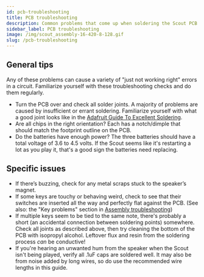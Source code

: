 ```yaml
---
id: pcb-troubleshooting
title: PCB troubleshooting
description: Common problems that come up when soldering the Scout PCB.
sidebar_label: PCB troubleshooting
image: /img/scout_assembly-16-420-8-128.gif
slug: /pcb-troubleshooting
---
```


## General tips

Any of these problems can cause a variety of "just not working right" errors in a circuit. Familiarize yourself with these troubleshooting checks and do them regularly.

- Turn the PCB over and check all solder joints. A majority of problems are caused by insufficient or errant soldering. Familiarize yourself with what a good joint looks like in the [Adafruit Guide To Excellent Soldering](https://learn.adafruit.com/adafruit-guide-excellent-soldering).
- Are all chips in the right orientation? Each has a notch/dimple that should match the footprint outline on the PCB.
- Do the batteries have enough power? The three batteries should have a total voltage of 3.6 to 4.5 volts. If the Scout seems like it's restarting a lot as you play it, that's a good sign the batteries need replacing.

## Specific issues

- If there’s buzzing, check for any metal scraps stuck to the speaker’s magnet.
- If some keys are touchy or behaving weird, check to see that their switches are inserted all the way and perfectly flat against the PCB. (See also: the "Key problems" section in [Assembly troubleshooting](assembly-troubleshooting.md))
- If multiple keys seem to be tied to the same note, there's probably a short (an accidental connection between soldering points) somewhere. Check all joints as described above, then try cleaning the bottom of the PCB with isopropyl alcohol. Leftover flux and resin from the soldering process _can_ be conductive!
- If you're hearing an unwanted hum from the speaker when the Scout isn't being played, verify all .1uF caps are soldered well. It may also be from noise added by long wires, so do use the recommended wire lengths in this guide.
